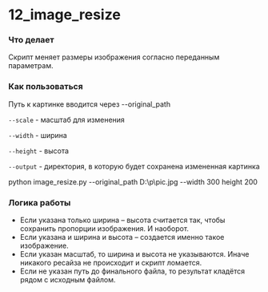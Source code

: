 # 12_image_resize
### Что делает 
Скрипт меняет размеры изображения согласно переданным параметрам.

### Как пользоваться
Путь к картинке вводится через --original_path

`--scale` - масштаб для изменения 

`--width` - ширина

`--height` - высота

`--output` - директория, в которую будет сохранена измененная картинка

python image_resize.py --original_path D:\p\pic.jpg --width 300 height 200

### Логика работы
 - Если указана только ширина – высота считается так, чтобы сохранить пропорции изображения. И наоборот.
 - Если указана и ширина и высота – создается именно такое изображение.
 - Если указан масштаб, то ширина и высота не указываются. Иначе никакого ресайза не происходит и скрипт ломается.
 - Если не указан путь до финального файла, то результат кладётся рядом с исходным файлом.
